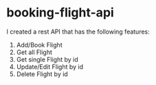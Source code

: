 # booking-flight-api

I created a rest API that has the following features: 

1. Add/Book Flight
2. Get all Flight
3. Get single Flight by id
4. Update/Edit Flight by id
5. Delete Flight by id
